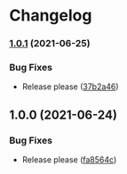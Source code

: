# Changelog

### [1.0.1](https://www.github.com/jmagnusson/deploy-helm-gke-action/compare/v1.0.0...v1.0.1) (2021-06-25)


### Bug Fixes

* Release please ([37b2a46](https://www.github.com/jmagnusson/deploy-helm-gke-action/commit/37b2a460de97f8ef3feac767ebcf5c312653ec69))

## 1.0.0 (2021-06-24)


### Bug Fixes

* Release please ([fa8564c](https://www.github.com/jmagnusson/deploy-helm-gke-action/commit/fa8564cd6cef422b80b86dd0eaf7eed11ee788a7))
